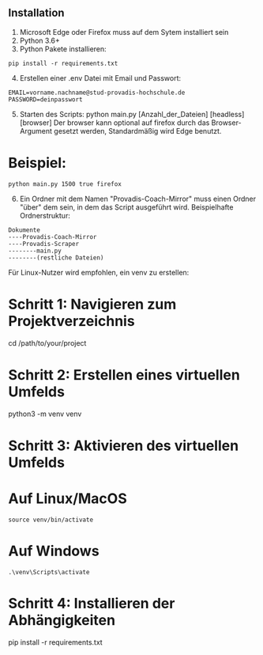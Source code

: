 ## Installation
1. Microsoft Edge oder Firefox muss auf dem Sytem installiert sein
2. Python 3.6+
3. Python Pakete installieren:
```(bash)
pip install -r requirements.txt
```
4. Erstellen einer .env Datei mit Email und Passwort:
```
EMAIL=vorname.nachname@stud-provadis-hochschule.de
PASSWORD=deinpasswort
```
5. Starten des Scripts:
python main.py [Anzahl_der_Dateien] [headless] [browser]
Der browser kann optional auf firefox durch das Browser-Argument gesetzt werden, Standardmäßig wird Edge benutzt.
# Beispiel:
```(bash)
python main.py 1500 true firefox
```
6. Ein Ordner mit dem Namen "Provadis-Coach-Mirror" muss einen Ordner "über" dem sein, in dem das Script ausgeführt wird.
Beispielhafte Ordnerstruktur:
```
Dokumente
----Provadis-Coach-Mirror
----Provadis-Scraper
--------main.py
--------(restliche Dateien)
```

Für Linux-Nutzer wird empfohlen, ein venv zu erstellen:
# Schritt 1: Navigieren zum Projektverzeichnis
cd /path/to/your/project

# Schritt 2: Erstellen eines virtuellen Umfelds
python3 -m venv venv

# Schritt 3: Aktivieren des virtuellen Umfelds
# Auf Linux/MacOS
```
source venv/bin/activate
```
# Auf Windows
```
.\venv\Scripts\activate
```

# Schritt 4: Installieren der Abhängigkeiten
pip install -r requirements.txt

